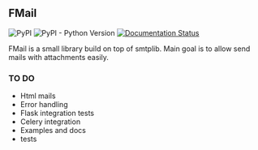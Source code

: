 ## FMail ##
![PyPI](https://img.shields.io/pypi/v/fmail.svg)
![PyPI - Python Version](https://img.shields.io/pypi/pyversions/fmail.svg)
[![Documentation Status](https://readthedocs.org/projects/fmail/badge/?version=latest)](https://fmail.readthedocs.io/en/latest/?badge=latest)

FMail is a small library build on top of smtplib.
Main goal is to allow send mails with attachments easily.

### TO DO ###

- Html mails
- Error handling
- Flask integration tests
- Celery integration
- Examples and docs
- tests


